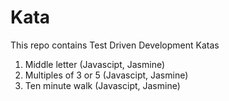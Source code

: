 # Kata

This repo contains Test Driven Development Katas

1. Middle letter (Javascipt, Jasmine)
2. Multiples of 3 or 5 (Javascipt, Jasmine)
3. Ten minute walk (Javascipt, Jasmine)